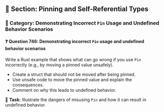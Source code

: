 ## 📘 Section: Pinning and Self-Referential Types
### 🔹 Category: Demonstrating Incorrect `Pin` Usage and Undefined Behavior Scenarios
#### ❓ Question 746: Demonstrating incorrect `Pin` usage and undefined behavior scenarios

Write a Rust example that shows what can go wrong if you use `Pin` incorrectly (e.g., by moving a pinned value unsafely).

- Create a struct that should not be moved after being pinned.
- Use unsafe code to move the pinned value and explain the consequences.
- Comment on why this leads to undefined behavior.

🔧 **Task:** Illustrate the dangers of misusing `Pin` and how it can result in undefined behavior.
